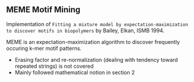## MEME Motif Mining
Implementation of `Fitting a mixture model by expectation-maximization to discover motifs in biopolymers` by Bailey, Elkan, ISMB 1994.

MEME is an expectation-maximization algorithm to discover frequently occuring k-mer motif patterns.

- Erasing factor and re-normalization (dealing with tendency toward repeated strings) is not covered
- Mainly followed mathematical notion in section 2
